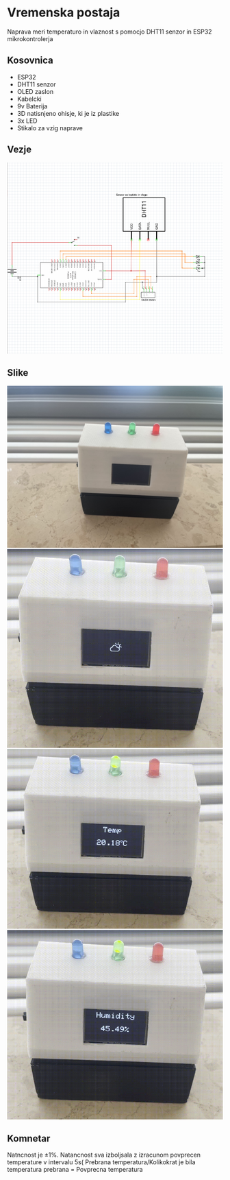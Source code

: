 # Vremenska postaja
Naprava meri temperaturo in vlaznost s pomocjo DHT11 senzor in ESP32 mikrokontrolerja

## Kosovnica


- ESP32
- DHT11 senzor
- OLED zaslon
- Kabelcki
- 9v Baterija
- 3D natisnjeno ohisje, ki je iz plastike
- 3x LED 
- Stikalo za vzig naprave

## Vezje


![Schmatic](https://github.com/jakobhunter123/tep-and-hum-module-DHT11/blob/main/Slike/Schmatic.PNG)



## Slike

![Ohišje](https://github.com/jakobhunter123/tep-and-hum-module-DHT11/blob/main/Slike/IMG_3445.jpg)
![Icon](https://github.com/jakobhunter123/tep-and-hum-module-DHT11/blob/main/Slike/image_1.PNG)
![Temp](https://github.com/jakobhunter123/tep-and-hum-module-DHT11/blob/main/Slike/image_3.PNG)
![Humi](https://github.com/jakobhunter123/tep-and-hum-module-DHT11/blob/main/Slike/image_2.PNG)

## Komnetar

Natncnost je ±1%. Natancnost sva izboljsala z izracunom povprecen temperature v intervalu 5s( Prebrana temperatura/Kolikokrat je bila temperatura prebrana = Povprecna temperatura

